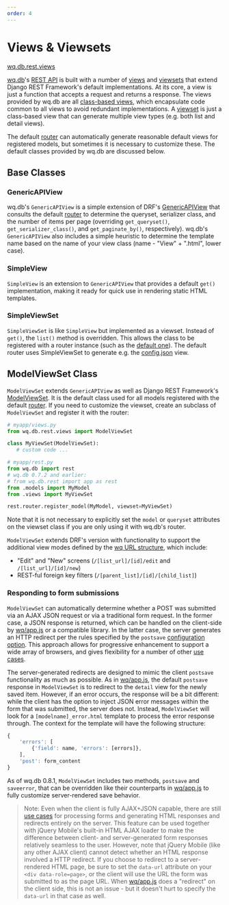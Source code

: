 ```yaml
---
order: 4
---
```


Views & Viewsets
========

[wq.db.rest.views]

[wq.db]'s [REST API] is built with a number of [views] and [viewsets] that extend Django REST Framework's default implementations.  At its core, a view is just a function that accepts a request and returns a response.  The views provided by wq.db are all [class-based views], which encapsulate code common to all views to avoid redundant implementations.  A [viewset] is just a class-based view that can generate multiple view types (e.g. both list and detail views).

The default [router] can automatically generate reasonable default views for registered models, but sometimes it is necessary to customize these.  The default classes provided by wq.db are discussed below.

## Base Classes
### GenericAPIView

wq.db's `GenericAPIView` is a simple extension of DRF's [GenericAPIView] that consults the default [router] to determine the queryset, serializer class, and the number of items per page (overriding `get_queryset()`, `get_serializer_class()`, and `get_paginate_by()`, respectively).  wq.db's `GenericAPIView` also includes a simple heuristic to determine the template name based on the name of your view class (name - "View" + ".html", lower case).

### SimpleView
`SimpleView` is an extension to `GenericAPIView` that provides a default `get()` implementation, making it ready for quick use in rendering static HTML templates.

### SimpleViewSet
`SimpleViewSet` is like `SimpleView` but implemented as a viewset.  Instead of `get()`, the `list()` method is overridden.  This allows the class to be registered with a router instance (such as the [default one]).  The default router uses SimpleViewSet to generate e.g. the [config.json] view.

## ModelViewSet Class

`ModelViewSet` extends `GenericAPIView` as well as Django REST Framework's [ModelViewSet].  It is the default class used for all models registered with the default [router].  If you need to customize the viewset, create an subclass of `ModelViewSet` and register it with the router:

```python
# myapp/views.py
from wq.db.rest.views import ModelViewSet

class MyViewSet(ModelViewSet):
   # custom code ...
```

```python
# myapp/rest.py
from wq.db import rest
# wq.db 0.7.2 and earlier:
# from wq.db.rest import app as rest
from .models import MyModel
from .views import MyViewSet

rest.router.register_model(MyModel, viewset=MyViewSet)
```
Note that it is not necessary to explicitly set the `model` or `queryset` attributes on the viewset class if you are only using it with wq.db's router.

`ModelViewSet` extends DRF's version with functionality to support the additional view modes defined by the [wq URL structure], which include:

  * "Edit" and "New" screens (`/[list_url]/[id]/edit` and `/[list_url]/[id]/new`)
  * REST-ful foreign key filters (`/[parent_list]/[id]/[child_list]`)

### Responding to form submissions

`ModelViewSet` can automatically determine whether a POST was submitted via an AJAX JSON request or via a traditional form request.  In the former case, a JSON response is returned, which can be handled on the client-side by [wq/app.js] or a compatible library.   In the latter case, the server generates an HTTP redirect per the rules specified by the `postsave` [configuration option].  This approach allows for progressive enhancement to support a wide array of browsers, and gives flexibility for a number of other [use cases].

The server-generated redirects are designed to mimic the client `postsave` functionality as much as possible.  As in [wq/app.js], the default `postsave` response in `ModelViewSet` is to redirect to the `detail` view for the newly saved item.  However, if an error occurs, the response will be a bit different: while the client has the option to inject JSON error messages within the form that was submitted, the server does not.  Instead, `ModelViewSet` will look for a `[modelname]_error.html` template to process the error response through.  The context for the template will have the following structure:

```javascript
{
    'errors': [
        {'field': name, 'errors': [errors]},
    ],
    'post': form_content
}
```

As of wq.db 0.8.1, `ModelViewSet` includes two methods, `postsave` and `saveerror`, that can be overridden like their counterparts in [wq/app.js] to fully customize server-rendered save behavior.

> Note: Even when the client is fully AJAX+JSON capable, there are still [use cases] for processing forms and generating HTML responses and redirects entirely on the server.  This feature can be used together with jQuery Mobile's built-in HTML AJAX loader to make the difference between client- and server-generated form responses relatively seamless to the user.  However, note that jQuery Mobile (like any other AJAX client) cannot detect whether an HTML response involved a HTTP redirect.  If you choose to redirect to a server-rendered HTML page, be sure to set the `data-url` attribute on your `<div data-role=page>`, or the client will use the URL the form was submitted to as the page URL.  When [wq/app.js] does a "redirect" on the client side, this is not an issue - but it doesn't hurt to specify the `data-url` in that case as well.

[wq.db.rest.views]: https://github.com/wq/wq.db/blob/master/rest/views.py
[wq.db]: https://wq.io/wq.db
[REST API]: https://wq.io/docs/about-rest
[views]: http://www.django-rest-framework.org/api-guide/views/
[viewsets]: http://www.django-rest-framework.org/api-guide/viewsets/
[viewset]: http://www.django-rest-framework.org/api-guide/viewsets/
[router]: https://wq.io/docs/router
[default one]: https://wq.io/docs/router
[class-based views]: https://docs.djangoproject.com/en/1.7/topics/class-based-views/
[GenericAPIView]: http://www.django-rest-framework.org/api-guide/generic-views/#genericapiview
[config.json]: https://wq.io/docs/config
[ModelViewSet]: http://www.django-rest-framework.org/api-guide/viewsets/#modelviewset
[wq URL structure]: https://wq.io/docs/url-structure
[configuration option]: https://wq.io/docs/config
[wq/app.js]: https://wq.io/docs/app-js
[use cases]: https://wq.io/docs/templates
